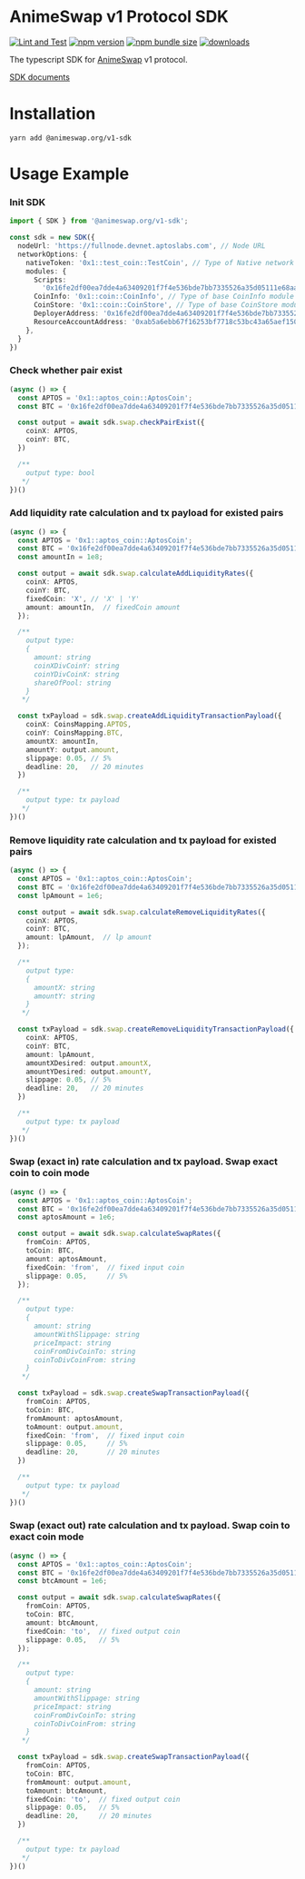 # AnimeSwap v1 Protocol SDK

[![Lint and Test](https://github.com/AnimeSwap/v1-sdk/actions/workflows/lint-and-test.yml/badge.svg)](https://github.com/AnimeSwap/v1-sdk/actions/workflows/lint-and-test.yml/badge.svg)
[![npm version](https://img.shields.io/npm/v/@animeswap.org/v1-sdk/latest.svg)](https://img.shields.io/npm/v/@animeswap.org/v1-sdk/latest.svg)
[![npm bundle size](https://img.shields.io/bundlephobia/minzip/@animeswap.org/v1-sdk/latest.svg)](https://img.shields.io/bundlephobia/minzip/@animeswap.org/v1-sdk/latest.svg)
[![downloads](https://img.shields.io/npm/dm/@animeswap.org/v1-sdk)](https://img.shields.io/npm/dm/@animeswap.org/v1-sdk)

The typescript SDK for [AnimeSwap](https://animeswap.org) v1 protocol.

[SDK documents](https://docs.animeswap.org)

# Installation

    yarn add @animeswap.org/v1-sdk

# Usage Example
### Init SDK
```typescript
import { SDK } from '@animeswap.org/v1-sdk';

const sdk = new SDK({
  nodeUrl: 'https://fullnode.devnet.aptoslabs.com', // Node URL
  networkOptions: {
    nativeToken: '0x1::test_coin::TestCoin', // Type of Native network token
    modules: {
      Scripts:
        '0x16fe2df00ea7dde4a63409201f7f4e536bde7bb7335526a35d05111e68aa322c::DemoAnimeSwapPoolV1', // This module is used for Swap
      CoinInfo: '0x1::coin::CoinInfo', // Type of base CoinInfo module
      CoinStore: '0x1::coin::CoinStore', // Type of base CoinStore module
      DeployerAddress: '0x16fe2df00ea7dde4a63409201f7f4e536bde7bb7335526a35d05111e68aa322c',  // Swap deployer address
      ResourceAccountAddress: '0xab5a6ebb67f16253bf7718c53bc43a65aef150fb1040f75ad587c0ea8434d277', // Swap resource account address
    },
  }
})
```

### Check whether pair exist
```typescript
(async () => {
  const APTOS = '0x1::aptos_coin::AptosCoin';
  const BTC = '0x16fe2df00ea7dde4a63409201f7f4e536bde7bb7335526a35d05111e68aa322c::TestCoinsV1::BTC';

  const output = await sdk.swap.checkPairExist({
    coinX: APTOS,
    coinY: BTC,
  })

  /**
    output type: bool
   */
})()
```

### Add liquidity rate calculation and tx payload for existed pairs
```typescript
(async () => {
  const APTOS = '0x1::aptos_coin::AptosCoin';
  const BTC = '0x16fe2df00ea7dde4a63409201f7f4e536bde7bb7335526a35d05111e68aa322c::TestCoinsV1::BTC';
  const amountIn = 1e8;

  const output = await sdk.swap.calculateAddLiquidityRates({
    coinX: APTOS,
    coinY: BTC,
    fixedCoin: 'X', // 'X' | 'Y'
    amount: amountIn,  // fixedCoin amount
  });

  /**
    output type:
    {
      amount: string
      coinXDivCoinY: string
      coinYDivCoinX: string
      shareOfPool: string
    }
   */

  const txPayload = sdk.swap.createAddLiquidityTransactionPayload({
    coinX: CoinsMapping.APTOS,
    coinY: CoinsMapping.BTC,
    amountX: amountIn,
    amountY: output.amount,
    slippage: 0.05, // 5%
    deadline: 20,   // 20 minutes
  })

  /**
    output type: tx payload
   */
})()
```

### Remove liquidity rate calculation and tx payload for existed pairs
```typescript
(async () => {
  const APTOS = '0x1::aptos_coin::AptosCoin';
  const BTC = '0x16fe2df00ea7dde4a63409201f7f4e536bde7bb7335526a35d05111e68aa322c::TestCoinsV1::BTC';
  const lpAmount = 1e6;

  const output = await sdk.swap.calculateRemoveLiquidityRates({
    coinX: APTOS,
    coinY: BTC,
    amount: lpAmount,  // lp amount
  });

  /**
    output type:
    {
      amountX: string
      amountY: string
    }
   */

  const txPayload = sdk.swap.createRemoveLiquidityTransactionPayload({
    coinX: APTOS,
    coinY: BTC,
    amount: lpAmount,
    amountXDesired: output.amountX,
    amountYDesired: output.amountY,
    slippage: 0.05, // 5%
    deadline: 20,   // 20 minutes
  })

  /**
    output type: tx payload
   */
})()
```

### Swap (exact in) rate calculation and tx payload. Swap exact coin to coin mode
```typescript
(async () => {
  const APTOS = '0x1::aptos_coin::AptosCoin';
  const BTC = '0x16fe2df00ea7dde4a63409201f7f4e536bde7bb7335526a35d05111e68aa322c::TestCoinsV1::BTC';
  const aptosAmount = 1e6;

  const output = await sdk.swap.calculateSwapRates({
    fromCoin: APTOS,
    toCoin: BTC,
    amount: aptosAmount,
    fixedCoin: 'from',  // fixed input coin
    slippage: 0.05,     // 5%
  });

  /**
    output type:
    {
      amount: string
      amountWithSlippage: string
      priceImpact: string
      coinFromDivCoinTo: string
      coinToDivCoinFrom: string
    }
   */

  const txPayload = sdk.swap.createSwapTransactionPayload({
    fromCoin: APTOS,
    toCoin: BTC,
    fromAmount: aptosAmount,
    toAmount: output.amount,
    fixedCoin: 'from',  // fixed input coin
    slippage: 0.05,     // 5%
    deadline: 20,       // 20 minutes
  })

  /**
    output type: tx payload
   */
})()
```


### Swap (exact out) rate calculation and tx payload. Swap coin to exact coin mode
```typescript
(async () => {
  const APTOS = '0x1::aptos_coin::AptosCoin';
  const BTC = '0x16fe2df00ea7dde4a63409201f7f4e536bde7bb7335526a35d05111e68aa322c::TestCoinsV1::BTC';
  const btcAmount = 1e6;

  const output = await sdk.swap.calculateSwapRates({
    fromCoin: APTOS,
    toCoin: BTC,
    amount: btcAmount,
    fixedCoin: 'to',  // fixed output coin
    slippage: 0.05,   // 5%
  });

  /**
    output type:
    {
      amount: string
      amountWithSlippage: string
      priceImpact: string
      coinFromDivCoinTo: string
      coinToDivCoinFrom: string
    }
   */

  const txPayload = sdk.swap.createSwapTransactionPayload({
    fromCoin: APTOS,
    toCoin: BTC,
    fromAmount: output.amount,
    toAmount: btcAmount,
    fixedCoin: 'to',  // fixed output coin
    slippage: 0.05,   // 5%
    deadline: 20,     // 20 minutes
  })

  /**
    output type: tx payload
   */
})()
```
